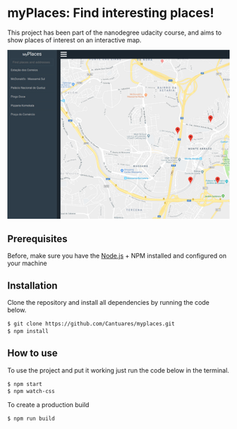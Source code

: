 # myPlaces: Find interesting places!

This project has been part of the nanodegree udacity course, and aims to show places of interest on an interactive map.

![myPlaces](example.png)

## Prerequisites

Before, make sure you have the [Node.js](https://nodejs.org/) + NPM installed and configured on your machine

## Installation

Clone the repository and install all dependencies by running the code below.

```sh
$ git clone https://github.com/Cantuares/myplaces.git
$ npm install
```
## How to use

To use the project and put it working just run the code below in the terminal.

```sh
$ npm start
$ npm watch-css
```

To create a production build

```sh
$ npm run build
```
